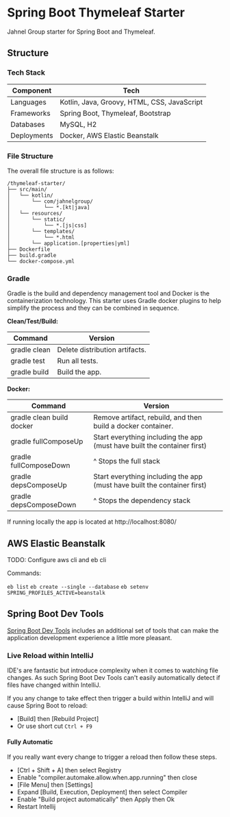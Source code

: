 # Spring Boot Thymeleaf Starter

Jahnel Group starter for Spring Boot and Thymeleaf.  

## Structure 

### Tech Stack

| Component | Tech |
| --- | --- |
| Languages | Kotlin, Java, Groovy, HTML, CSS, JavaScript |
| Frameworks | Spring Boot, Thymeleaf, Bootstrap |
| Databases | MySQL, H2 |
| Deployments | Docker, AWS Elastic Beanstalk |

### File Structure 

The overall file structure is as follows:

```text
/thymeleaf-starter/
├── src/main/
│   └── kotlin/
│       └── com/jahnelgroup/
│           └── *.[kt|java]
│   └── resources/
│       └── static/
│           └── *.[js|css]
│       └── templates/
│           └── *.html
│       └── application.[properties|yml]
├── Dockerfile
├── build.gradle
└── docker-compose.yml
```

### Gradle

Gradle is the build and dependency management tool and Docker is the containerization technology. This starter uses Gradle docker plugins to help simplify the process and they can be combined in sequence. 

**Clean/Test/Build:**

| Command | Version |
| --- | --- |
| gradle clean | Delete distribution artifacts. |
| gradle test  | Run all tests. |
| gradle build | Build the app. |

**Docker:**

| Command | Version |
| --- | --- |
| gradle clean build docker | Remove artifact, rebuild, and then build a docker container. |
| gradle fullComposeUp | Start everything including the app (must have built the container first) |
| gradle fullComposeDown | ^ Stops the full stack |
| gradle depsComposeUp | Start everything including the app (must have built the container first) |
| gradle depsComposeDown | ^ Stops the dependency stack |

If running locally the app is located at http://localhost:8080/

## AWS Elastic Beanstalk

TODO: Configure aws cli and eb cli

Commands:

`eb list`
`eb create --single --database`
`eb setenv SPRING_PROFILES_ACTIVE=beanstalk`

## Spring Boot Dev Tools

[Spring Boot Dev Tools](https://docs.spring.io/spring-boot/docs/current/reference/html/using-boot-devtools.html) includes an additional set of tools that can make the application development experience a little more pleasant.

### Live Reload within IntelliJ

IDE's are fantastic but introduce complexity when it comes to watching file changes. As such Spring Boot Dev Tools can't easily automatically detect if files have changed within IntelliJ. 

If you any change to take effect then trigger a build within IntelliJ and will cause Spring Boot to reload:

* \[Build\] then \[Rebuild Project]
* Or use short cut `Ctrl + F9`  

#### Fully Automatic

If you really want every change to trigger a reload then follow these steps. 

* \[Ctrl + Shift + A] then select Registry
* Enable "compiler.automake.allow.when.app.running" then close
* \[File Menu] then \[Settings]
* Expand \[Build, Execution, Deployment] then select Compiler
* Enable "Build project automatically" then Apply then Ok
* Restart Intellij

